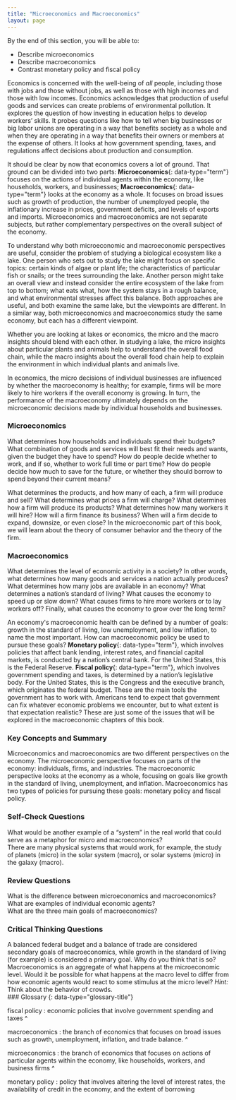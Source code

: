 ```yaml
---
title: "Microeconomics and Macroeconomics"
layout: page
---
```



<div data-type="abstract" markdown="1">
By the end of this section, you will be able to:

* Describe microeconomics
* Describe macroeconomics
* Contrast monetary policy and fiscal policy

</div>

Economics is concerned with the well-being of *all* people, including those with jobs and those without jobs, as well as those with high incomes and those with low incomes. Economics acknowledges that production of useful goods and services can create problems of environmental pollution. It explores the question of how investing in education helps to develop workers’ skills. It probes questions like how to tell when big businesses or big labor unions are operating in a way that benefits society as a whole and when they are operating in a way that benefits their owners or members at the expense of others. It looks at how government spending, taxes, and regulations affect decisions about production and consumption.

It should be clear by now that economics covers a lot of ground. That ground can be divided into two parts: **Microeconomics**{: data-type="term"} focuses on the actions of individual agents within the economy, like households, workers, and businesses; **Macroeconomics**{: data-type="term"} looks at the economy as a whole. It focuses on broad issues such as growth of production, the number of unemployed people, the inflationary increase in prices, government deficits, and levels of exports and imports. Microeconomics and macroeconomics are not separate subjects, but rather complementary perspectives on the overall subject of the economy.

To understand why both microeconomic and macroeconomic perspectives are useful, consider the problem of studying a biological ecosystem like a lake. One person who sets out to study the lake might focus on specific topics: certain kinds of algae or plant life; the characteristics of particular fish or snails; or the trees surrounding the lake. Another person might take an overall view and instead consider the entire ecosystem of the lake from top to bottom; what eats what, how the system stays in a rough balance, and what environmental stresses affect this balance. Both approaches are useful, and both examine the same lake, but the viewpoints are different. In a similar way, both microeconomics and macroeconomics study the same economy, but each has a different viewpoint.

Whether you are looking at lakes or economics, the micro and the macro insights should blend with each other. In studying a lake, the micro insights about particular plants and animals help to understand the overall food chain, while the macro insights about the overall food chain help to explain the environment in which individual plants and animals live.

In economics, the micro decisions of individual businesses are influenced by whether the macroeconomy is healthy; for example, firms will be more likely to hire workers if the overall economy is growing. In turn, the performance of the macroeconomy ultimately depends on the microeconomic decisions made by individual households and businesses.

### Microeconomics 

What determines how households and individuals spend their budgets? What combination of goods and services will best fit their needs and wants, given the budget they have to spend? How do people decide whether to work, and if so, whether to work full time or part time? How do people decide how much to save for the future, or whether they should borrow to spend beyond their current means?

What determines the products, and how many of each, a firm will produce and sell? What determines what prices a firm will charge? What determines how a firm will produce its products? What determines how many workers it will hire? How will a firm finance its business? When will a firm decide to expand, downsize, or even close? In the microeconomic part of this book, we will learn about the theory of consumer behavior and the theory of the firm.

### Macroeconomics

What determines the level of economic activity in a society? In other words, what determines how many goods and services a nation actually produces? What determines how many jobs are available in an economy? What determines a nation’s standard of living? What causes the economy to speed up or slow down? What causes firms to hire more workers or to lay workers off? Finally, what causes the economy to grow over the long term?

An economy\'s macroeconomic health can be defined by a number of goals: growth in the standard of living, low unemployment, and low inflation, to name the most important. How can macroeconomic policy be used to pursue these goals? **Monetary policy**{: data-type="term"}, which involves policies that affect bank lending, interest rates, and financial capital markets, is conducted by a nation’s central bank. For the United States, this is the Federal Reserve. **Fiscal policy**{: data-type="term"}, which involves government spending and taxes, is determined by a nation’s legislative body. For the United States, this is the Congress and the executive branch, which originates the federal budget. These are the main tools the government has to work with. Americans tend to expect that government can fix whatever economic problems we encounter, but to what extent is that expectation realistic? These are just some of the issues that will be explored in the macroeconomic chapters of this book.

### Key Concepts and Summary

Microeconomics and macroeconomics are two different perspectives on the economy. The microeconomic perspective focuses on parts of the economy: individuals, firms, and industries. The macroeconomic perspective looks at the economy as a whole, focusing on goals like growth in the standard of living, unemployment, and inflation. Macroeconomics has two types of policies for pursuing these goals: monetary policy and fiscal policy.

### Self-Check Questions

<div data-type="exercise">
<div data-type="problem" markdown="1">
What would be another example of a “system” in the real world that could serve as a metaphor for micro and macroeconomics?

</div>
<div data-type="solution" markdown="1">
There are many physical systems that would work, for example, the study of planets (micro) in the solar system (macro), or solar systems (micro) in the galaxy (macro).

</div>
</div>

### Review Questions

<div data-type="exercise">
<div data-type="problem" markdown="1">
What is the difference between microeconomics and macroeconomics?

</div>
</div>

<div data-type="exercise">
<div data-type="problem" markdown="1">
What are examples of individual economic agents?

</div>
</div>

<div data-type="exercise">
<div data-type="problem" markdown="1">
What are the three main goals of macroeconomics?

</div>
</div>

### Critical Thinking Questions

<div data-type="exercise">
<div data-type="problem" markdown="1">
A balanced federal budget and a balance of trade are considered secondary goals of macroeconomics, while growth in the standard of living (for example) is considered a primary goal. Why do you think that is so?

</div>
</div>

<div data-type="exercise">
<div data-type="problem" markdown="1">
Macroeconomics is an aggregate of what happens at the microeconomic level. Would it be possible for what happens at the macro level to differ from how economic agents would react to some stimulus at the micro level? <em>Hint: </em>Think about the behavior of crowds.

</div>
</div>

<div data-type="glossary" markdown="1">
### Glossary
{: data-type="glossary-title"}

fiscal policy
: economic policies that involve government spending and taxes
^

macroeconomics
: the branch of economics that focuses on broad issues such as growth, unemployment, inflation, and trade balance.
^

microeconomics
: the branch of economics that focuses on actions of particular agents within the economy, like households, workers, and business firms
^

monetary policy
: policy that involves altering the level of interest rates, the availability of credit in the economy, and the extent of borrowing

</div>


